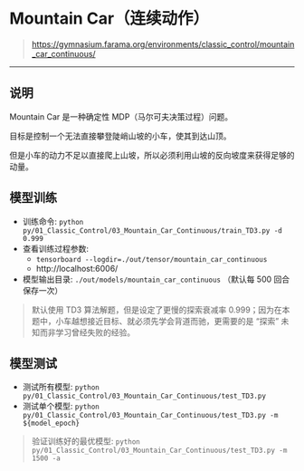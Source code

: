 # Mountain Car（连续动作）

> https://gymnasium.farama.org/environments/classic_control/mountain_car_continuous/

------

## 说明

Mountain Car 是一种确定性 MDP（马尔可夫决策过程）问题。

目标是控制一个无法直接攀登陡峭山坡的小车，使其到达山顶。

但是小车的动力不足以直接爬上山坡，所以必须利用山坡的反向坡度来获得足够的动量。


## 模型训练

- 训练命令: `python py/01_Classic_Control/03_Mountain_Car_Continuous/train_TD3.py -d 0.999`
- 查看训练过程参数: 
    - `tensorboard --logdir=./out/tensor/mountain_car_continuous`
    - http://localhost:6006/
- 模型输出目录: `./out/models/mountain_car_continuous` （默认每 500 回合保存一次）

> 默认使用 TD3 算法解题，但是设定了更慢的探索衰减率 0.999；因为在本题中，小车越想接近目标、就必须先学会背道而驰，更需要的是 “探索” 未知而非学习曾经失败的经验。


## 模型测试

- 测试所有模型: `python py/01_Classic_Control/03_Mountain_Car_Continuous/test_TD3.py`
- 测试单个模型: `python py/01_Classic_Control/03_Mountain_Car_Continuous/test_TD3.py -m ${model_epoch}`


> 验证训练好的最优模型: `python py/01_Classic_Control/03_Mountain_Car_Continuous/test_TD3.py -m 1500 -a`

